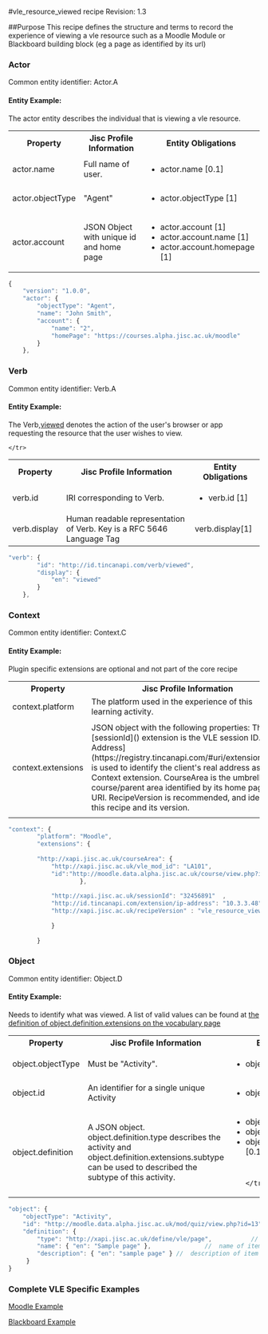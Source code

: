 #vle_resource_viewed recipe
Revision: 1.3

##Purpose
This recipe defines the structure and terms to record the experience of viewing a vle resource such as a Moodle Module or Blackboard building block (eg a page as identified by its url)

### Actor
Common entity identifier:  Actor.A

#### Entity Example:
The actor entity describes the individual that is viewing a vle resource.

<table>
	<tr><th>Property</th><th>Jisc Profile Information</th><th>Entity Obligations</th></tr>
	<tr>
		<td>actor.name</td>
		<td>Full name of user.</td>
		<td><ul>
		    <li>actor.name [0.1] </li>
			</ul>
		</td>
	</tr>
	<tr>
		<td>actor.objectType</td>
		<td>"Agent"</td>
		<td><ul>
		    <li>actor.objectType [1]</li>
			</ul></td>
	</tr>
	<tr>
		<td>actor.account</td>
		<td>JSON Object with unique id and home page</td>
		<td><ul>
			<li>actor.account [1] </li>
		    <li>actor.account.name [1] </li>
		    <li>actor.account.homepage [1] </li>
			</ul>
		</td>
	</tr>
</table>

``` Javascript
{
    "version": "1.0.0",
    "actor": {
        "objectType": "Agent",
        "name": "John Smith",
        "account": {
            "name": "2",
            "homePage": "https://courses.alpha.jisc.ac.uk/moodle"
        }
    },
```

### Verb
Common entity identifier: Verb.A

#### Entity Example:

The Verb,[viewed](/vocabulary.md#verbs) denotes the action of the user's browser or app requesting the resource that the user wishes to view.

<table>
	<tr><th>Property</th><th>Jisc Profile Information</th><th>Entity Obligations</th></tr>
	<tr>
		<td>verb.id</td>
		<td>IRI corresponding to Verb.</td>
		<td> <ul>
		     <li>verb.id [1] </li></ul></td>
	</tr>
	<tr>
		<td>verb.display</td>
		<td>Human readable representation of Verb. Key is a RFC 5646 Language Tag</td>
		<td>verb.display[1] </td>
		
	</tr>
</table>

``` javascript
"verb": {
        "id": "http://id.tincanapi.com/verb/viewed",
        "display": {
            "en": "viewed"
        }
    },
```
### Context
Common entity identifier: Context.C

#### Entity Example:
Plugin specific extensions are optional and not part of the core recipe


<table>
	<tr><th>Property</th><th>Jisc Profile Information</th><th>Entity Obligations</th></tr>
	<tr>
		<td>context.platform</td>
		<td>The platform used in the experience of this learning activity.</td>
		<td>context.platform [0.1]</td>
	</tr>
	<tr>
		<td>context.extensions</td>
		<td>JSON object with the following properties: The [sessionId]() extension is the VLE session ID. [ip Address](https://registry.tincanapi.com/#uri/extension/310) is used to identify the client's real address as a Context extension.  CourseArea is the umbrella course/parent area identified by its home page URI. RecipeVersion is recommended, and identifies this recipe and its version.
		</td>
		    <td>
		    <ul>
				<li>context.extension.courseArea [0.1]</li>
				<li>context.extension.sessionId [0.1]</li>
				<li>context.extension.ip-address [0.1]</li>
				<li>context.extension.RecipeVersion [0.1] </li>
			</ul>
			</td>
	</tr>
</table>

``` javascript
"context": {
        "platform": "Moodle",
        "extensions": {
	
      	"http://xapi.jisc.ac.uk/courseArea": {
			"http://xapi.jisc.ac.uk/vle_mod_id": "LA101",
            "id":"http://moodle.data.alpha.jisc.ac.uk/course/view.php?id=4"
					},
					
		  	"http://xapi.jisc.ac.uk/sessionId": "32456891"  ,
		  	"http://id.tincanapi.com/extension/ip-address": "10.3.3.48"
			"http://xapi.jisc.ac.uk/recipeVersion" : "vle_resource_viewedV1.3"
			
			}
              
        }
```

### Object
Common entity identifier: Object.D

#### Entity Example:
Needs to identify what was viewed. A list of valid values can be found at [the definition of object.definition.extensions on the vocabulary page](../vocabulary.md#Object.definition.extension)

<table>
	<tr><th>Property</th><th>Jisc Profile Information</th><th>Entity Obligations</th></tr>
	<tr>
		<td>object.objectType</td>
		<td>Must be "Activity".</td>
		<td><ul>
		    <li>object.ojectType [0.1]</li></ul><td>
	</tr>
	<tr>
		<td>object.id</td>
		<td>An identifier for a single unique Activity</td>
		<td><ul>
		    <li>object.id [0.1]</td>
	</tr>
		<tr>
		<td>object.definition</td>
		<td>A JSON object. object.definition.type describes the activity and object.definition.extensions.subtype can be used to described the subtype of this activity.</td>
		 <td>
		    <ul>
				<li>object.definition.type [1]</li>
				<li>object.definition.name [0.1]</li>
				<li>object.definition.description [0.1]</li>
				
			</ul>
			</td>
	</tr>
</table>

``` javascript
"object": {
	"objectType": "Activity",
	"id": "http://moodle.data.alpha.jisc.ac.uk/mod/quiz/view.php?id=13"   	 	//  unique id or url of the item being logged into
	"definition": {
		"type": "http://xapi.jisc.ac.uk/define/vle/page",			//  definition type as above
		"name": { "en": "Sample page" },			   //  name of item as returned by VLE
		"description": { "en": "sample page" } //  description of item as returned by VLE
	 }
}
```

### Complete VLE Specific Examples
[Moodle Example](/vle/moodle/moduleview.js)

[Blackboard Example](/vle/blackboard/course_content_access.json)
